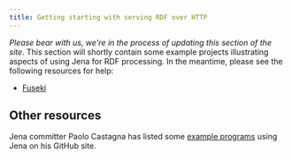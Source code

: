 ```yaml
---
title: Getting starting with serving RDF over HTTP
---
```


*Please bear with us, we're in the process of updating this section of the site*.
This section will shortly contain some example projects illustrating aspects of
using Jena for RDF processing. In the meantime, please see the following
resources for help:

  - [Fuseki](/documentation/fuseki2/index.html)

## Other resources

Jena committer Paolo Castagna has listed some [example programs](https://github.com/castagna/jena-examples)
using Jena on his GitHub site.
